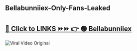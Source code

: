 
 ## Bellabunniiex-Only-Fans-Leaked

# <h2><a href="https://clipsfans.com/Bellabunniiex&ref=git">🔗 Click to LINKS ⏩⏩ 👉 🟢 Bellabunniiex </a></h2>

<a href="https://clipsfans.com/Bellabunniiex&ref=git" rel="nofollow" data-target="animated-image.originalLink"><img src="https://i.ibb.co.com/xMMVF88/686577567.gif" alt="Viral Video Original" style="max-width: 100%; display: inline-block;" data-target="animated-image.originalImage"></a>
